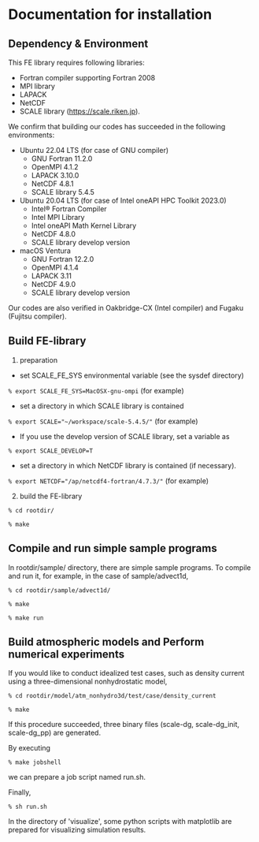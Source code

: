 # Documentation for installation 

## Dependency & Environment

This FE library requires following libraries: 
  - Fortran compiler supporting Fortran 2008
  - MPI library
  - LAPACK
  - NetCDF
  - SCALE library (https://scale.riken.jp). 

We confirm that building our codes has succeeded in the following environments:
  - Ubuntu 22.04 LTS (for case of GNU compiler)
    - GNU Fortran 11.2.0
    - OpenMPI 4.1.2
    - LAPACK 3.10.0
    - NetCDF 4.8.1
    - SCALE library 5.4.5
  - Ubuntu 20.04 LTS (for case of Intel oneAPI HPC Toolkit 2023.0)
    - Intel® Fortran Compiler
    - Intel MPI Library
    - Intel oneAPI Math Kernel Library
    - NetCDF 4.8.0
    - SCALE library develop version
  - macOS Ventura
    - GNU Fortran 12.2.0
    - OpenMPI 4.1.4
    - LAPACK 3.11
    - NetCDF 4.9.0
    - SCALE library develop version

Our codes are also verified in Oakbridge-CX (Intel compiler) and Fugaku (Fujitsu compiler). 

## Build FE-library

1. preparation
  - set SCALE_FE_SYS environmental variable (see the sysdef directory)

  `% export SCALE_FE_SYS=MacOSX-gnu-ompi`   (for example)

  - set a directory in which SCALE library is contained

  `% export SCALE="~/workspace/scale-5.4.5/"`   (for example)

  - If you use the develop version of SCALE library, set a variable as

  `% export SCALE_DEVELOP=T`

  - set a directory in which NetCDF library is contained (if necessary).

  `% export NETCDF="/ap/netcdf4-fortran/4.7.3/"`   (for example)

2. build the FE-library

 `% cd rootdir/`

 `% make`

## Compile and run simple sample programs

 In rootdir/sample/ directory, there are simple sample programs. To compile and run it, for example, in the case of sample/advect1d, 
 
 `% cd rootdir/sample/advect1d/`

 `% make`

 `% make run`


## Build atmospheric models and Perform numerical experiments

 If you would like to conduct idealized test cases, such as density current using a three-dimensional nonhydrostatic model, 
 
 `% cd rootdir/model/atm_nonhydro3d/test/case/density_current`

 `% make`

 If this procedure succeeded, three binary files (scale-dg, scale-dg_init, scale-dg_pp) are generated. 

  By executing 

 `% make jobshell`

  we can prepare a job script named run.sh.

  Finally, 

 `% sh run.sh`

 In the directory of 'visualize', some python scripts with matplotlib are prepared for visualizing simulation results. 
